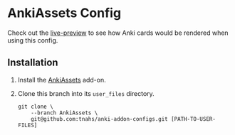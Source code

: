 # AnkiAssets Config

Check out the [live-preview][live-preview] to see how Anki cards would be
rendered when using this config.

## Installation

1. Install the [AnkiAssets][anki-assets] add-on.
2. Clone this branch into its `user_files` directory.

    ```shell
    git clone \
        --branch AnkiAssets \
        git@github.com:tnahs/anki-addon-configs.git [PATH-TO-USER-FILES]
    ```

[anki-assets]: https://github.com/tnahs/AnkiAssets
[live-preview]: https://tnahs.github.io/anki-addon-configs/AnkiAssets/
